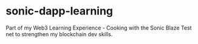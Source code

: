 # sonic-dapp-learning
Part of my Web3 Learning Experience - Cooking with the Sonic Blaze Test net to strengthen my blockchain dev skills.
